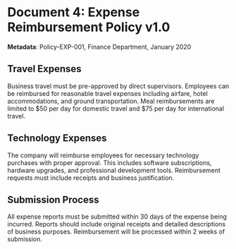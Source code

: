 # Document 4: Expense Reimbursement Policy v1.0

**Metadata**: Policy-EXP-001, Finance Department, January 2020

## Travel Expenses

Business travel must be pre-approved by direct supervisors. Employees can be reimbursed for reasonable travel expenses including airfare, hotel accommodations, and ground transportation. Meal reimbursements are limited to $50 per day for domestic travel and $75 per day for international travel.

## Technology Expenses

The company will reimburse employees for necessary technology purchases with proper approval. This includes software subscriptions, hardware upgrades, and professional development tools. Reimbursement requests must include receipts and business justification.

## Submission Process

All expense reports must be submitted within 30 days of the expense being incurred. Reports should include original receipts and detailed descriptions of business purposes. Reimbursement will be processed within 2 weeks of submission.